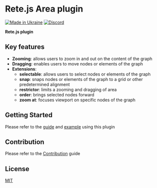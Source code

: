 Rete.js Area plugin
====
[![Made in Ukraine](https://img.shields.io/badge/made_in-ukraine-ffd700.svg?labelColor=0057b7)](https://stand-with-ukraine.pp.ua)
[![Discord](https://img.shields.io/discord/1081223198055604244?color=%237289da&label=Discord)](https://discord.gg/cxSFkPZdsV)

**Rete.js plugin**

## Key features

- **Zooming**: allows users to zoom in and out on the content of the graph
- **Dragging**: enables users to move nodes or elements of the graph
- **Extensions**:
  - **selectable**: allows users to select nodes or elements of the graph
  - **snap**: snaps nodes or elements of the graph to a grid or other predetermined alignment
  - **restrictor**: limits a zooming and dragging of area
  - **order**: brings selected nodes forward
  - **zoom at**: focuses viewport on specific nodes of the graph

## Getting Started

Please refer to the [guide](https://retejs.org/docs/guides/basic) and [example](https://retejs.org/examples) using this plugin

## Contribution

Please refer to the [Contribution](https://retejs.org/docs/contribution) guide

## License

[MIT](https://github.com/retejs/area-plugin/blob/master/LICENSE)
